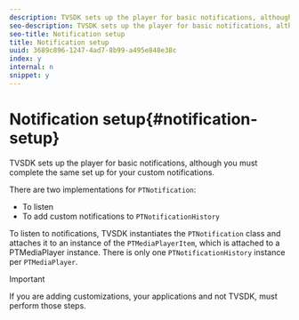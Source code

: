 ```yaml
---
description: TVSDK sets up the player for basic notifications, although you must complete the same set up for your custom notifications.
seo-description: TVSDK sets up the player for basic notifications, although you must complete the same set up for your custom notifications.
seo-title: Notification setup
title: Notification setup
uuid: 3689c896-1247-4ad7-8b99-a495e848e38c
index: y
internal: n
snippet: y
---
```


# Notification setup{#notification-setup}

TVSDK sets up the player for basic notifications, although you must complete the same set up for your custom notifications.

There are two implementations for `PTNotification`:

* To listen 
* To add custom notifications to `PTNotificationHistory`

To listen to notifications, TVSDK instantiates the `PTNotification` class and attaches it to an instance of the `PTMediaPlayerItem`, which is attached to a PTMediaPlayer instance. There is only one `PTNotificationHistory` instance per `PTMediaPlayer`.

>[!IMPORTANT]
>
>If you are adding customizations, your applications and not TVSDK, must perform those steps.

